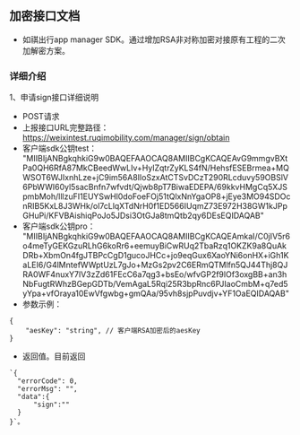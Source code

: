 ## 加密接口文档
 * 如祺出行app manager SDK。通过增加RSA非对称加密对接原有工程的二次加解密方案。

### 详细介绍
1、申请sign接口详细说明
* POST请求
* 上报接口URL完整路径：https://weixintest.ruqimobility.com/manager/sign/obtain
* 客户端sdk公钥test： "MIIBIjANBgkqhkiG9w0BAQEFAAOCAQ8AMIIBCgKCAQEAvG9mmgvBXtPa0QH6RfA87MkCBeedWwLIv+HylZqtrZyKLS4fN/HehsfESEBrmea+MQWSOT6WJIxnhLze+jC9im56A8IloSzxAtCTSvDCzT290RLcduvy59OBSlV6PbWWI60yl5sacBnfn7wfvdt/Qjwb8pT7BiwaEDEPA/69kkvHMgCq5XJSpmbMoh/lllzuFI1EUYSwHl0doFoeFOj51tQlxNnYgaOP8+jEye3MO94SDOcnRIB5KxL8J3WHk/ol7cLlqXTdNrH0f1ED566IUqmZ73E972H38GW1kJPpGHuPi/KFVBAishiqPoJo5JDsi3OtGJa8tmQtb2qy6DEsEQIDAQAB"
* 客户端sdk公钥pro： "MIIBIjANBgkqhkiG9w0BAQEFAAOCAQ8AMIIBCgKCAQEAmkaI/C0jIV5r6o4meTyGEKGzuRLhG6koRr6+eemuyBiCwRUq2TbaRzq1OKZK9a8QuAkDRb+XbmOn4fgJTBPcCgD1gucoJHCc+jo9eqGux6XaoYNi6onHX+iGh1KaLEI6/G4lMntefWWptUzL7gJo+MzGs2pv2C6ERmQTMlfn5QJ44Thj8QJRA0WF4nuxY7lV3zZd61FEcC6a7qg3+bsEo/wfvGP2f9lOf3oxgBB+an3hNbFugtRWhzBGepGDTb/VemAgaL5Rqi25R3bpRnc6PJIaoCmbM+q7ed5yYpa+vfOraya10EwVfgwbg+gmQAa/95vh8sjpPuvdjv+YF1OaEQIDAQAB"
* 参数示例：
```
{
    "aesKey": "string", // 客户端RSA加密后的aesKey
}
```

* 返回值。目前返回
```
`{
  "errorCode": 0,
  "errorMsg": "",
  "data":{
      "sign":""
  }
}`。
```
